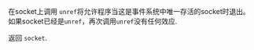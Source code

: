 <!-- YAML
added: v0.9.1
-->

在socket上调用 `unref`将允许程序当这是事件系统中唯一存活的socket时退出。
如果socket已经是`unref`，再次调用`unref`没有任何效应.

返回 `socket`.

